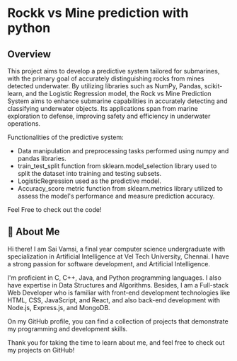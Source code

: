 # Rockk vs Mine prediction with python

## Overview

This project aims to develop a predictive system tailored for submarines, with the primary goal of accurately distinguishing rocks from mines detected underwater. By utilizing libraries such as NumPy, Pandas, scikit-learn, and the Logistic Regression model, the Rock vs Mine Prediction System aims to enhance submarine capabilities in accurately detecting and classifying underwater objects. Its applications span from marine exploration to defense, improving safety and efficiency in underwater operations.

Functionalities of the predictive system:

- Data manipulation and preprocessing tasks performed using numpy and pandas libraries.
- train_test_split function from sklearn.model_selection library used to split the dataset into training and testing subsets.
- LogisticRegression used as the predictive model.
- Accuracy_score metric function from sklearn.metrics library utilized to assess the model's performance and measure prediction accuracy.

Feel Free to check out the code!

## 🚀 About Me
Hi there! I am Sai Vamsi, a final year computer science undergraduate with specialization in Artificial Intelligence at Vel Tech University, Chennai. I have a strong passion for software development, and Artificial Intelligence.

I'm proficient in C, C++, Java, and Python programming languages. I also have expertise in Data Structures and Algorithms. Besides, I am a Full-stack Web Developer who is familiar with front-end development technologies like HTML, CSS, JavaScript, and React, and also back-end development with Node.js, Express.js, and MongoDB.

On my GitHub profile, you can find a collection of projects that demonstrate my programming and development skills.

Thank you for taking the time to learn about me, and feel free to check out my projects on GitHub!
